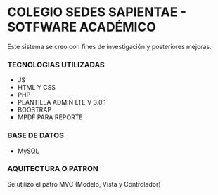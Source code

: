 # COLEGIO SEDES SAPIENTAE - SOTFWARE ACADÉMICO

Este sistema se creo con fines de investigación y posteriores mejoras.

### TECNOLOGIAS UTILIZADAS
- JS
- HTML Y CSS
- PHP
- PLANTILLA ADMIN LTE V 3.0.1
- BOOSTRAP
- MPDF PARA REPORTE 

### BASE DE DATOS
- MySQL

### AQUITECTURA O PATRON

Se utilizo el patro MVC (Modelo, Vista y Controlador)


